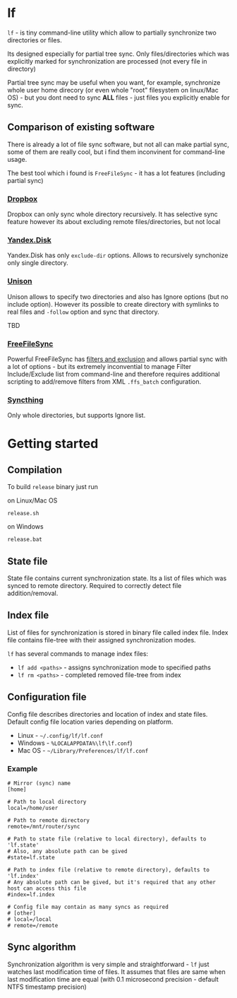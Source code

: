 # lf

`lf` - is tiny command-line utility which allow to partially synchronize two directories or files.

Its designed especially for partial tree sync. Only files/directories which was explicitly marked for synchronization are processed (not every file in directory)

Partial tree sync may be useful when you want, for example, synchronize whole user home direcory (or even whole "root" filesystem on linux/Mac OS) - but you dont need to sync **ALL** files - just files you explicitly enable for sync. 

## Comparison of existing software

There is already a lot of file sync software, but not all can make partial sync, some of them are really cool, but i find them inconvinent for command-line usage. 

The best tool which i found is `FreeFileSync` - it has a lot features (including partial sync)

### [Dropbox](https://www.dropbox.com/)

Dropbox can only sync whole directory recursively. 
It has selective sync feature however its about excluding remote files/directories, but not local 

### [Yandex.Disk](https://disk.yandex.ru/)

Yandex.Disk has only `exclude-dir` options. Allows to recursively synchonize only single directory.

### [Unison](https://www.cis.upenn.edu/~bcpierce/unison/) 

Unison allows to specify two directories and also has Ignore options (but no include option). However its possible to create directory with symlinks to real files and `-follow` option and sync that directory. 

TBD

### [FreeFileSync](https://freefilesync.org/) 

Powerful FreeFileSync has [filters and exclusion](https://freefilesync.org/manual.php?topic=exclude-files) and allows partial sync with a lot of options - but its extremely inconvential to manage Filter Include/Exclude list from command-line and therefore requires additional scripting to add/remove filters from XML `.ffs_batch` configuration.

### [Syncthing](https://syncthing.net/)

Only whole directories, but supports Ignore list.

# Getting started

## Compilation

To build `release` binary just run 

on Linux/Mac OS

    release.sh

on Windows

    release.bat

## State file

State file contains current synchronization state.
Its a list of files which was synced to remote directory. 
Required to correctly detect file addition/removal.

## Index file

List of files for synchronization is stored in binary file called index file. Index file contains file-tree with their assigned synchronization modes.

`lf` has several commands to manage index files:

- `lf add <paths>` - assigns synchronization mode to specified paths
- `lf rm <paths>` - completed removed file-tree from index

## Configuration file

Config file describes directories and location of index and state files.
Default config file location varies depending on platform.

* Linux - `~/.config/lf/lf.conf`
* Windows - `%LOCALAPPDATA%\lf\lf.conf`)
* Mac OS - `~/Library/Preferences/lf/lf.conf`

### Example

    # Mirror (sync) name
    [home]
    
    # Path to local directory
    local=/home/user
    
    # Path to remote directory
    remote=/mnt/router/sync
    
    # Path to state file (relative to local directory), defaults to 'lf.state'
    # Also, any absolute path can be gived
    #state=lf.state

    # Path to index file (relative to remote directory), defaults to 'lf.index'
    # Any absolute path can be gived, but it's required that any other host can access this file
    #index=lf.index

    # Config file may contain as many syncs as required
    # [other]
    # local=/local
    # remote=/remote

## Sync algorithm

Synchronization algorithm is very simple and straightforward - `lf`  just watches last modification time of files. It assumes that files are same when last modification time are equal (with 0.1 microsecond precision - default NTFS timestamp precision) 
